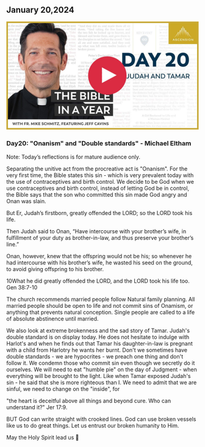 ## January 20,2024 ##

[![Judah and Tamar](https://raw.githubusercontent.com/linusjf/BIAY/main/January/jpgs/Day020.jpg)](https://youtu.be/IxMOWEohb6s "Judah and Tamar")

### Day20: "Onanism" and "Double standards"  - Michael Eltham ###

Note: Today’s reflections is for mature audience only.

Separating the unitive act from the procreative act is "Onanism". For the very first time, the Bible states this sin - which is very prevalent today with the use of contraceptives and birth control. We decide to be God when we use contraceptives and birth control, instead of letting God be in control, the Bible says that the son who committed this sin made God angry and Onan was slain. 

But Er, Judah’s firstborn, greatly offended the LORD; so the LORD took his life.

Then Judah said to Onan, “Have intercourse with your brother’s wife, in fulfillment of your duty as brother-in-law, and thus preserve your brother’s line.”

Onan, however, knew that the offspring would not be his; so whenever he had intercourse with his brother’s wife, he wasted his seed on the ground, to avoid giving offspring to his brother.

10What he did greatly offended the LORD, and the LORD took his life too. Gen 38:7-10

The church recommends married people follow Natural family planning. All married people should be open to life and not commit sins of Onamism, or anything that prevents natural conception. Single people are called to a life of absolute abstinence until married.   

 We also look at extreme brokenness and the sad story of Tamar. Judah's double standard is on display today. He does not hesitate to indulge with Harlot's and when he finds out that Tamar his daughter-in-law is pregnant with a child from Harlotry he wants her burnt. Don't we sometimes have double standards - we are hypocrites - we preach one thing and don't follow it.  We condemn those who commit sin even though we secretly do it ourselves. We will need to eat "humble pie" on the day of Judgment - when everything will be brought to the light. Like when Tamar exposed Judah's sin - he said that she is more righteous than I. We need to admit that we are sinful, we need to change on the "inside", for

 "the heart is deceitful above all things and beyond cure. Who can understand it?" Jer 17:9. 

BUT God can write straight with crooked lines. God can use broken vessels like us to do great things. Let us entrust our broken humanity to Him.

 May the Holy Spirit lead us 🙏
